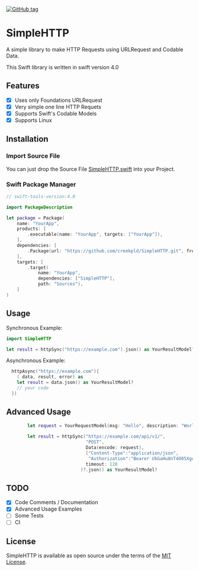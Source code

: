 [![GitHub tag](https://img.shields.io/github/tag/creekpld/SimpleHTTP.svg)](https://github.com/creekpld/SimpleHTTP/tags)

# SimpleHTTP

A simple library to make HTTP Requests using URLRequest and Codable Data.

This Swift library is written in swift version 4.0

## Features

- [x] Uses only Foundations URLRequest
- [x] Very simple one line HTTP Requets
- [x] Supports Swift's Codable Models
- [x] Supports Linux

## Installation

### Import Source File

You can just drop the Source File [SimpleHTTP.swift](Sources/SimpleHTTP/SimpleHTTP.swift) into your Project.

### Swift Package Manager

``` swift
// swift-tools-version:4.0

import PackageDescription

let package = Package(
    name: "YourApp",
    products: [
        .executable(name: "YourApp", targets: ["YourApp"]),
    ],
    dependencies: [
        .Package(url: "https://github.com/creekpld/SimpleHTTP.git", from: "1.0.0")
    ],
    targets: [
        .target(
            name: "YourApp",
            dependencies: ["SimpleHTTP"],
            path: "Sources"),
    ]
)
```

## Usage

Synchronous Example:
``` swift
import SimpleHTTP

let result = httpSync("https://example.com").json() as YourResultModel?
```

Asynchronous Example:
``` swift
  httpAsync("https://example.com"){
    ( data, result, error) as
    let result = data.json() as YourResultModel?
    // your code
  })
```

## Advanced Usage

``` swift
        let request = YourRequestModel(msg: "Hello", description: "World", version: "1.2.3")
        
        let result = httpSync("https://example.com/api/v1/", 
                              "POST", 
                              Data(encode: request),
                              ["Content-Type":"application/json",
                               "Authorization":"Bearer UkGaHu8nT4O05XgoEhA50oPbmWxSI0"],
                              timeout: 120
                            )?.json() as YourResultModel?
```

## TODO

- [x] Code Comments / Documentation
- [x] Advanced Usage Examples
- [ ] Some Tests
- [ ] CI

## License

SimpleHTTP is available as open source under the terms of the [MIT License](http://opensource.org/licenses/MIT).

